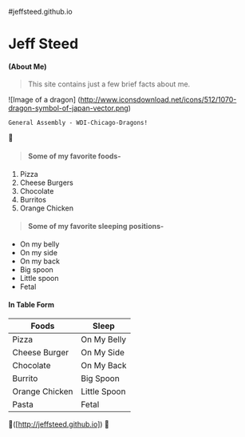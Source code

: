 #jeffsteed.github.io

# Jeff Steed
#### (About Me)

> This site contains just a few brief facts about me.

![Image of a dragon]
(http://www.iconsdownload.net/icons/512/1070-dragon-symbol-of-japan-vector.png)
```
General Assembly - WDI-Chicago-Dragons!
```
:dragon:
>#### Some of my favorite foods-
1. Pizza
2. Cheese Burgers
3. Chocolate
4. Burritos
5. Orange Chicken

>#### Some of my favorite sleeping positions-
- On my belly
- On my side
- On my back
- Big spoon
- Little spoon
- Fetal

#### In Table Form
   Foods   |    Sleep   
---------- | ----------
Pizza | On My Belly
Cheese Burger | On My Side
Chocolate | On My Back
Burrito | Big Spoon
Orange Chicken | Little Spoon
Pasta | Fetal

:dragon:([http://jeffsteed.github.io]) :dragon:
